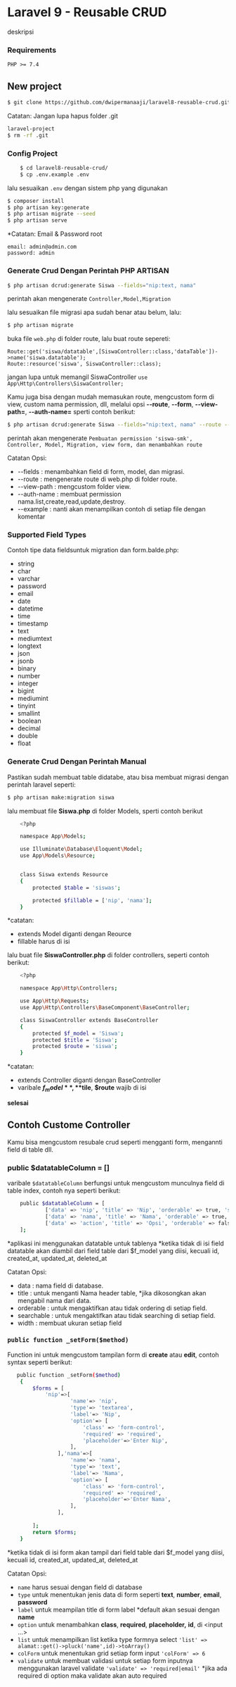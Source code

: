 # Laravel 9 - Reusable CRUD
deskripsi
### Requirements
    PHP >= 7.4
    
## New project
```bash
$ git clone https://github.com/dwipermanaaji/laravel8-reusable-crud.git
```

Catatan: Jangan lupa hapus folder .git 
```bash
laravel-project
$ rm -rf .git
```

### Config Project
```bash 
    $ cd laravel8-reusable-crud/
    $ cp .env.example .env
```
lalu sesuaikan `.env` dengan sistem php yang digunakan

```bash
$ composer install
$ php artisan key:generate
$ php artisan migrate --seed
$ php artisan serve
```

*Catatan: Email & Password root
```
email: admin@admin.com
password: admin
```

### Generate Crud Dengan Perintah PHP ARTISAN
```bash
$ php artisan dcrud:generate Siswa --fields="nip:text, nama"
```
perintah akan mengenerate `Controller,Model,Migration` 

lalu sesuaikan file migrasi apa sudah benar atau belum, lalu:
```bash
$ php artisan migrate
```

buka file `web.php` di folder route, lalu buat route sepereti:
```
Route::get('siswa/datatable',[SiswaController::class,'dataTable'])->name('siswa.datatable');
Route::resource('siswa', SiswaController::class);
```
jangan lupa untuk memangil SiswaController `use App\Http\Controllers\SiswaController;`

Kamu juga bisa dengan mudah memasukan route, mengcustom form di view, custom nama permission, dll, melalui opsi **--route**, **--form**, **--view-path=**, **--auth-name=** sperti contoh berikut:
```bash
$ php artisan dcrud:generate Siswa --fields="nip:text, nama" --route --form --view-path=master --auth-name=siswaSmk
```
perintah akan mengenerate `Pembuatan permission 'siswa-smk', Controller, Model, Migration, view form, dan menambahkan route` 

Catatan Opsi:
- --fields : menambahkan field di form, model, dan migrasi.
- --route : mengenerate route di web.php di folder route.
- --view-path : mengcustom folder view.
- --auth-name : membuat permission nama.list,create,read,update,destroy.
- --example : nanti akan menampilkan contoh di setiap file dengan komentar

### Supported Field Types

Contoh tipe data fieldsuntuk migration dan form.balde.php:

* string
* char
* varchar
* password
* email
* date
* datetime
* time
* timestamp
* text
* mediumtext
* longtext
* json
* jsonb
* binary
* number
* integer
* bigint
* mediumint
* tinyint
* smallint
* boolean
* decimal
* double
* float


### Generate Crud Dengan Perintah Manual
Pastikan sudah membuat table didatabe, atau bisa membuat migrasi dengan perintah laravel seperti:
```bash
$ php artisan make:migration siswa
```

lalu membuat file **Siswa.php** di folder Models, sperti contoh berikut
```bash
    <?php

    namespace App\Models;

    use Illuminate\Database\Eloquent\Model;
    use App\Models\Resource;


    class Siswa extends Resource
    {
        protected $table = 'siswas';

        protected $fillable = ['nip', 'nama'];
    }
```
*catatan:
 - extends Model diganti dengan Reource
 - fillable harus di isi

lalu buat file **SiswaController.php** di folder controllers, seperti contoh berikut:
```bash
    <?php

    namespace App\Http\Controllers;

    use App\Http\Requests;
    use App\Http\Controllers\BaseComponent\BaseController;

    class SiswaController extends BaseController
    {
        protected $f_model = 'Siswa';
        protected $title = 'Siswa';
        protected $route = 'siswa';        
    }

```
*catatan:
 - extends Controller diganti dengan BaseController
 - varibale **$f_model**, **$tile**, **$route** wajib di isi
 
 **selesai**
 
 
 
## Contoh Custome Controller
Kamu bisa mengcustom resubale crud seperti mengganti form, mengannti field di table dll.

### public $datatableColumn = []
varibale `$datatableColumn` berfungsi untuk mengcustom munculnya field di table index, contoh nya seperti berikut:
```bash
    public $datatableColumn = [
      		['data' => 'nip', 'title' => 'Nip', 'orderable' => true, 'searchable' => true],
			['data' => 'nama', 'title' => 'Nama', 'orderable' => true, 'searchable' => true],
			['data' => 'action', 'title' => 'Opsi', 'orderable' => false, 'searchable' => false, 'width' => '130px'],
    ];
```
*aplikasi ini menggunakan datatable untuk tablenya
*ketika tidak di isi field datatable akan diambil dari field table dari $f_model yang diisi, kecuali id, created_at, updated_at, deleted_at

Catatan Opsi:
- data : nama field di database.
- title : untuk menganti Nama header table, *jika dikosongkan akan mengabil nama dari data.
- orderable : untuk mengaktifkan atau tidak ordering di setiap field.
- searchable : untuk mengaktifkan atau tidak searching di setiap field.
- width : membuat ukuran setiap field

### `public function _setForm($method)`
Function ini untuk mengcustom tampilan form di **create** atau **edit**, contoh syntax seperti berikut:
```bash
   public function _setForm($method)
    {
        $forms = [
            'nip'=>[
                    'name'=> 'nip',
                    'type'=> 'textarea',
                    'label'=> 'Nip',
                    'option'=> [
                        'class' => 'form-control',
                        'required' => 'required',
                        'placeholder'=>'Enter Nip',
                    ],
                ],'nama'=>[
                    'name'=> 'nama',
                    'type'=> 'text',
                    'label'=> 'Nama',
                    'option'=> [
                        'class' => 'form-control',
                        'required' => 'required',
                        'placeholder'=>'Enter Nama',
                    ],
                ],
			
        ];
        return $forms;
    }
```
*ketika tidak di isi form akan tampil dari field table dari $f_model yang diisi, kecuali id, created_at, updated_at, deleted_at

Catatan Opsi:
- `name` harus sesuai dengan field di database
- `type` untuk menentukan jenis data di form seperti **text**, **number**, **email**, **password**
-  `label` untuk meampilan title di form label *default akan sesuai dengan **name**
-  `option` untuk menambahkan **class**, **required**, **placeholder,** **id**, di <input ...>
-  `list` untuk menampilkan list ketika type formnya select
    `'list' => alamat::get()->pluck('name',id)->toArray()`
-  `colForm` untuk menentukan grid setiap form input
    `'colForm' => 6`
-  `validate` untuk membuat validasi untuk setiap form inputnya menggunakan laravel validate
    `'validate' => 'required|email'` 
    *jika ada required di option maka validate akan auto required
